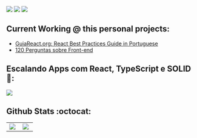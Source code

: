 
<p align="center">
  
  <a href="https://www.linkedin.com/in/rubenmarcus/"><img src="https://img.shields.io/badge/-rubenmarcus-blue?style=flat&logo=Linkedin&logoColor=white" /></a>
  <a href="https://medium.com/@rubenmarcus/"><img src="https://img.shields.io/badge/-@rubenmarcus-03a57a?style=flat&labelColor=03a57a&logo=Medium" /></a>
  <a href="mailto:ruben@rubenmarcus.dev"><img src="https://img.shields.io/badge/-ruben@rubenmarcus.dev-c14438?style=flat&logo=Gmail&logoColor=white" /></a>
</p>


## Current Working @ this personal projects:

 -  <a href="https://github.com/rubenmarcus/guiareact.org">GuiaReact.org: React Best Practices Guide in Portuguese</a>
-  [120 Perguntas sobre Front-end](https://github.com/rubenmarcus/120-perguntas-frontend)
## Escalando Apps com React, TypeScript e SOLID 🚀:


  <a href="https://bit.ly/escalando-apps-com-react-ts-solid"><img src="https://user-images.githubusercontent.com/8454267/142744542-ec093b39-f24e-4e36-94a2-cafe49e23987.png" /></a>

## Github Stats :octocat:
<center>
<table>
  <tr>
    <td><img align="left" padding-right="10px" src=https://github-readme-stats.vercel.app/api?username=rubenmarcus&show_icons=true ></td>
    <td><img align="left" padding-right="10px" src=https://github-readme-stats.vercel.app/api/top-langs/?username=rubenmarcus&show_icons=true&layout=compact></td>
  </tr>  
</table>
</center>
